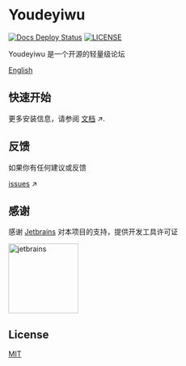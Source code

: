 # Youdeyiwu

[![Docs Deploy Status](https://github.com/dafengzhen/youdeyiwu/actions/workflows/docs-deploy.yml/badge.svg)](https://github.com/dafengzhen/youdeyiwu/actions/workflows/docs-deploy.yml)
[![LICENSE](https://img.shields.io/github/license/dafengzhen/youdeyiwu)](https://github.com/dafengzhen/youdeyiwu/blob/main/LICENSE)

Youdeyiwu 是一个开源的轻量级论坛

[English](./README.md)

## 快速开始

更多安装信息，请参阅 [文档](https://dafengzhen.github.io/youdeyiwu) ↗.

## 反馈

如果你有任何建议或反馈

[issues](https://github.com/dafengzhen/youdeyiwu/issues) ↗

## 感谢

感谢 [Jetbrains](https://jb.gg/OpenSourceSupport) 对本项目的支持，提供开发工具许可证

<img src="https://resources.jetbrains.com/storage/products/company/brand/logos/jetbrains.svg" alt="jetbrains" width="138" />

## License

[MIT](https://opensource.org/licenses/MIT)
